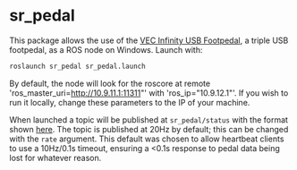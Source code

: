 # sr_pedal

This package allows the use of the [VEC Infinity USB Footpedal](https://www.amazon.co.uk/INFINITY-USB-FOOT-PEDAL-IN-USB-2/dp/B002MY6I7G), a triple USB footpedal, as a ROS node on Windows. Launch with:

```bash
roslaunch sr_pedal sr_pedal.launch
```
By default, the node will look for the roscore at remote 'ros_master_uri=http://10.9.11.1:11311"' with 'ros_ip="10.9.12.1"'. If you wish to run it locally, change these parameters to the IP of your machine. 

When launched a topic will be published at `sr_pedal/status` with the format shown [here](msg/Status.msg). The topic is published at 20Hz by default; this can be changed with the `rate` argument. This default was chosen to allow heartbeat clients to use a 10Hz/0.1s timeout, ensuring a <0.1s response to pedal data being lost for whatever reason.
